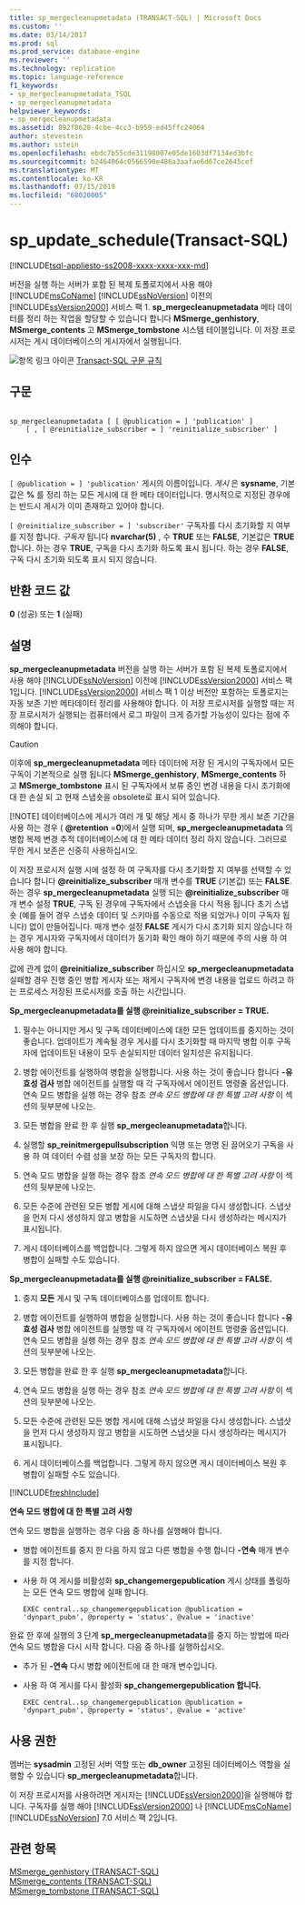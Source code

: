 ```yaml
---
title: sp_mergecleanupmetadata (TRANSACT-SQL) | Microsoft Docs
ms.custom: ''
ms.date: 03/14/2017
ms.prod: sql
ms.prod_service: database-engine
ms.reviewer: ''
ms.technology: replication
ms.topic: language-reference
f1_keywords:
- sp_mergecleanupmetadata_TSQL
- sp_mergecleanupmetadata
helpviewer_keywords:
- sp_mergecleanupmetadata
ms.assetid: 892f8628-4cbe-4cc3-b959-ed45ffc24064
author: stevestein
ms.author: sstein
ms.openlocfilehash: ebdc7b55cde31198007e05de1603df7134ed3bfc
ms.sourcegitcommit: b2464064c0566590e486a3aafae6d67ce2645cef
ms.translationtype: MT
ms.contentlocale: ko-KR
ms.lasthandoff: 07/15/2019
ms.locfileid: "68020005"
---
```

# <a name="spmergecleanupmetadata-transact-sql"></a>sp_update_schedule(Transact-SQL)
[!INCLUDE[tsql-appliesto-ss2008-xxxx-xxxx-xxx-md](../../includes/tsql-appliesto-ss2008-xxxx-xxxx-xxx-md.md)]

  버전을 실행 하는 서버가 포함 된 복제 토폴로지에서 사용 해야 [!INCLUDE[msCoName](../../includes/msconame-md.md)] [!INCLUDE[ssNoVersion](../../includes/ssnoversion-md.md)] 이전의 [!INCLUDE[ssVersion2000](../../includes/ssversion2000-md.md)] 서비스 팩 1. **sp_mergecleanupmetadata** 메타 데이터를 정리 하는 작업을 할당할 수 있습니다 합니다 **MSmerge_genhistory**, **MSmerge_contents** 고 **MSmerge_tombstone** 시스템 테이블입니다. 이 저장 프로시저는 게시 데이터베이스의 게시자에서 실행됩니다.  
  
 ![항목 링크 아이콘](../../database-engine/configure-windows/media/topic-link.gif "항목 링크 아이콘") [Transact-SQL 구문 규칙](../../t-sql/language-elements/transact-sql-syntax-conventions-transact-sql.md)  
  
## <a name="syntax"></a>구문  
  
```  
  
sp_mergecleanupmetadata [ [ @publication = ] 'publication' ]  
    [ , [ @reinitialize_subscriber = ] 'reinitialize_subscriber' ]  
```  
  
## <a name="arguments"></a>인수  
`[ @publication = ] 'publication'` 게시의 이름이입니다. *게시* 은 **sysname**, 기본값은 **%** 를 정리 하는 모든 게시에 대 한 메타 데이터입니다. 명시적으로 지정된 경우에는 반드시 게시가 이미 존재하고 있어야 합니다.  
  
`[ @reinitialize_subscriber = ] 'subscriber'` 구독자를 다시 초기화할 지 여부를 지정 합니다. *구독자* 됩니다 **nvarchar(5)** , 수 **TRUE** 또는 **FALSE**, 기본값은 **TRUE**합니다. 하는 경우 **TRUE**, 구독을 다시 초기화 하도록 표시 됩니다. 하는 경우 **FALSE**, 구독 다시 초기화 되도록 표시 되지 않습니다.  
  
## <a name="return-code-values"></a>반환 코드 값  
 **0** (성공) 또는 **1** (실패)  
  
## <a name="remarks"></a>설명  
 **sp_mergecleanupmetadata** 버전을 실행 하는 서버가 포함 된 복제 토폴로지에서 사용 해야 [!INCLUDE[ssNoVersion](../../includes/ssnoversion-md.md)] 이전에 [!INCLUDE[ssVersion2000](../../includes/ssversion2000-md.md)] 서비스 팩 1입니다. [!INCLUDE[ssVersion2000](../../includes/ssversion2000-md.md)] 서비스 팩 1 이상 버전만 포함하는 토폴로지는 자동 보존 기반 메타데이터 정리를 사용해야 합니다. 이 저장 프로시저를 실행할 때는 저장 프로시저가 실행되는 컴퓨터에서 로그 파일이 크게 증가할 가능성이 있다는 점에 주의해야 합니다.  
  
> [!CAUTION]
>  이후에 **sp_mergecleanupmetadata** 메타 데이터에 저장 된 게시의 구독자에서 모든 구독이 기본적으로 실행 됩니다 **MSmerge_genhistory**, **MSmerge_contents**  하 고 **MSmerge_tombstone** 표시 된 구독자에서 보류 중인 변경 내용을 다시 초기화에 대 한 손실 되 고 현재 스냅숏을 obsolete로 표시 되어 있습니다.  
> 
> [!NOTE]
>  데이터베이스에 게시가 여러 개 및 해당 게시 중 하나가 무한 게시 보존 기간을 사용 하는 경우 ( **@retention** =**0**)에서 실행 되며,  **sp_mergecleanupmetadata** 의 병합 복제 변경 추적 데이터베이스에 대 한 메타 데이터 정리 하지 않습니다. 그러므로 무한 게시 보존은 신중히 사용하십시오.  
  
 이 저장 프로시저 실행 시에 설정 하 여 구독자를 다시 초기화할 지 여부를 선택할 수 있습니다 합니다 **@reinitialize_subscriber** 매개 변수를 **TRUE** (기본값) 또는 **FALSE**. 하는 경우 **sp_mergecleanupmetadata** 실행 되는 **@reinitialize_subscriber** 매개 변수 설정 **TRUE**, 구독 된 경우에 구독자에서 스냅숏을 다시 적용 됩니다 초기 스냅숏 (예를 들어 경우 스냅숏 데이터 및 스키마를 수동으로 적용 되었거나 이미 구독자 됩니다) 없이 만들어집니다. 매개 변수 설정 **FALSE** 게시가 다시 초기화 되지 않습니다 하는 경우 게시자와 구독자에서 데이터가 동기화 확인 해야 하기 때문에 주의 사용 하 여 사용 해야 합니다.  
  
 값에 관계 없이 **@reinitialize_subscriber** 하십시오 **sp_mergecleanupmetadata** 실패할 경우 진행 중인 병합 게시자 또는 재게시 구독자에 변경 내용을 업로드 하려고 하는 프로세스 저장된 프로시저를 호출 하는 시간입니다.  
  
 **Sp_mergecleanupmetadata를 실행 @reinitialize_subscriber = TRUE.**  
  
1.  필수는 아니지만 게시 및 구독 데이터베이스에 대한 모든 업데이트를 중지하는 것이 좋습니다. 업데이트가 계속될 경우 게시를 다시 초기화할 때 마지막 병합 이후 구독자에 업데이트된 내용이 모두 손실되지만 데이터 일치성은 유지됩니다.  
  
2.  병합 에이전트를 실행하여 병합을 실행합니다. 사용 하는 것이 좋습니다 합니다 **-유효성 검사** 병합 에이전트를 실행할 때 각 구독자에서 에이전트 명령줄 옵션입니다. 연속 모드 병합을 실행 하는 경우 참조 *연속 모드 병합에 대 한 특별 고려 사항* 이 섹션의 뒷부분에 나오는.  
  
3.  모든 병합을 완료 한 후 실행 **sp_mergecleanupmetadata**합니다.  
  
4.  실행할 **sp_reinitmergepullsubscription** 익명 또는 명명 된 끌어오기 구독을 사용 하 여 데이터 수렴 성을 보장 하는 모든 구독자의 합니다.  
  
5.  연속 모드 병합을 실행 하는 경우 참조 *연속 모드 병합에 대 한 특별 고려 사항* 이 섹션의 뒷부분에 나오는.  
  
6.  모든 수준에 관련된 모든 병합 게시에 대해 스냅샷 파일을 다시 생성합니다. 스냅샷을 먼저 다시 생성하지 않고 병합을 시도하면 스냅샷을 다시 생성하라는 메시지가 표시됩니다.  
  
7.  게시 데이터베이스를 백업합니다. 그렇게 하지 않으면 게시 데이터베이스 복원 후 병합이 실패할 수도 있습니다.  
  
 **Sp_mergecleanupmetadata를 실행 @reinitialize_subscriber = FALSE.**  
  
1.  중지 **모든** 게시 및 구독 데이터베이스를 업데이트 합니다.  
  
2.  병합 에이전트를 실행하여 병합을 실행합니다. 사용 하는 것이 좋습니다 합니다 **-유효성 검사** 병합 에이전트를 실행할 때 각 구독자에서 에이전트 명령줄 옵션입니다. 연속 모드 병합을 실행 하는 경우 참조 *연속 모드 병합에 대 한 특별 고려 사항* 이 섹션의 뒷부분에 나오는.  
  
3.  모든 병합을 완료 한 후 실행 **sp_mergecleanupmetadata**합니다.  
  
4.  연속 모드 병합을 실행 하는 경우 참조 *연속 모드 병합에 대 한 특별 고려 사항* 이 섹션의 뒷부분에 나오는.  
  
5.  모든 수준에 관련된 모든 병합 게시에 대해 스냅샷 파일을 다시 생성합니다. 스냅샷을 먼저 다시 생성하지 않고 병합을 시도하면 스냅샷을 다시 생성하라는 메시지가 표시됩니다.  
  
6.  게시 데이터베이스를 백업합니다. 그렇게 하지 않으면 게시 데이터베이스 복원 후 병합이 실패할 수도 있습니다.  

[!INCLUDE[freshInclude](../../includes/paragraph-content/fresh-note-steps-feedback.md)]

 **연속 모드 병합에 대 한 특별 고려 사항**  
  
 연속 모드 병합을 실행하는 경우 다음 중 하나를 실행해야 합니다.  
  
-   병합 에이전트를 중지 한 다음 하지 않고 다른 병합을 수행 합니다 **-연속** 매개 변수를 지정 합니다.  
  
-   사용 하 여 게시를 비활성화 **sp_changemergepublication** 게시 상태를 폴링하는 모든 연속 모드 병합에 실패 합니다.  
  
    ```  
    EXEC central..sp_changemergepublication @publication = 'dynpart_pubn', @property = 'status', @value = 'inactive'  
    ```  
  
 완료 한 후에 실행의 3 단계 **sp_mergecleanupmetadata**를 중지 하는 방법에 따라 연속 모드 병합을 다시 시작 합니다. 다음 중 하나를 실행하십시오.  
  
-   추가 된 **-연속** 다시 병합 에이전트에 대 한 매개 변수입니다.  
  
-   사용 하 여 게시를 다시 활성화 **sp_changemergepublication 합니다.**  
  
    ```  
    EXEC central..sp_changemergepublication @publication = 'dynpart_pubn', @property = 'status', @value = 'active'  
    ```  
  
## <a name="permissions"></a>사용 권한  
 멤버는 **sysadmin** 고정된 서버 역할 또는 **db_owner** 고정된 데이터베이스 역할을 실행할 수 있습니다 **sp_mergecleanupmetadata**합니다.  
  
 이 저장 프로시저를 사용하려면 게시자는 [!INCLUDE[ssVersion2000](../../includes/ssversion2000-md.md)]을 실행해야 합니다. 구독자를 실행 해야 [!INCLUDE[ssVersion2000](../../includes/ssversion2000-md.md)] 나 [!INCLUDE[msCoName](../../includes/msconame-md.md)] [!INCLUDE[ssNoVersion](../../includes/ssnoversion-md.md)] 7.0 서비스 팩 2입니다.  
  
## <a name="see-also"></a>관련 항목  
 [MSmerge_genhistory &#40;TRANSACT-SQL&#41;](../../relational-databases/system-tables/msmerge-genhistory-transact-sql.md)   
 [MSmerge_contents &#40;TRANSACT-SQL&#41;](../../relational-databases/system-tables/msmerge-contents-transact-sql.md)   
 [MSmerge_tombstone &#40;TRANSACT-SQL&#41;](../../relational-databases/system-tables/msmerge-tombstone-transact-sql.md)  
  
  
